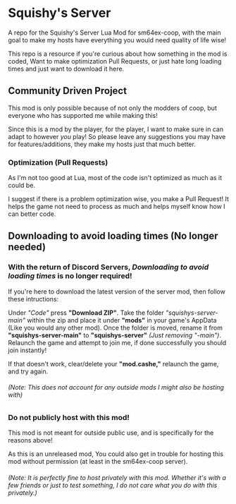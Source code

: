 # Squishy's Server
 A repo for the Squishy's Server Lua Mod for sm64ex-coop, with the main goal to make my hosts have everything you would need quality of life wise!

 This repo is a resource if you're curious about how something in the mod is coded, Want to make optimization Pull Requests, or just hate long loading times and just want to download it here.

## Community Driven Project

 This mod is only possible because of not only the modders of coop, but everyone who has supported me while making this!

 Since this is a mod by the player, for the player, I want to make sure in can adapt to however *you* play! So please leave any suggestions you may have for features/additions, they make my hosts just that much better.

### Optimization (Pull Requests)

 As I'm not too good at Lua, most of the code isn't optimized as much as it could be.

 I suggest if there is a problem optimization wise, you make a Pull Request! It helps the game not need to process as much and helps myself know how I can better code.

## Downloading to avoid loading times (No longer needed)

### With the return of Discord Servers, *Downloading to avoid loading times* is no longer required!

 If you're here to download the latest version of the server mod, then follow these intructions:

 Under *"Code"* press **"Download ZIP"**. Take the folder *"squishys-server-main"* within the zip and place it under **"mods"** in your game's AppData (Like you would any other mod). Once the folder is moved, rename it from **"squishys-server-main"** to **"squishys-server"** *(Just removing "-main")*. Relaunch the game and attempt to join me, if done successfully you should join instantly!

 If that doesn't work, clear/delete your **"mod.cashe,"** relaunch the game, and try again.

###### *(Note: This does not account for any outside mods I might also be hosting with)*

### Do not publicly host with this mod!
 This mod is not meant for outside public use, and is specifically for the reasons above!

As this is an unreleased mod, You could also get in trouble for hosting this mod without permission (at least in the sm64ex-coop server).

###### *(Note: It is perfectly fine to host privately with this mod. Whether it's with a few friends or just to test something, I do not care what you do with this privately.)*
  

